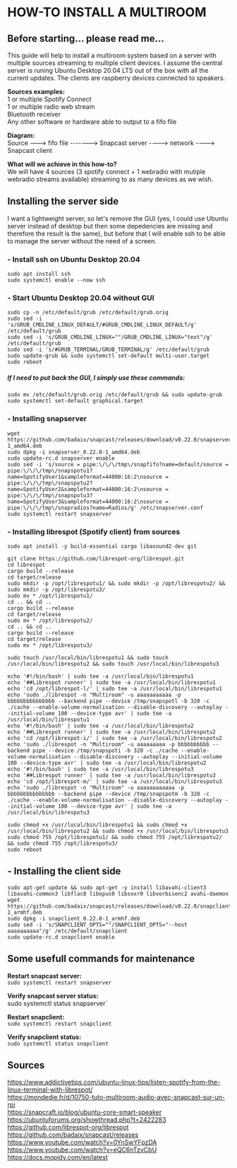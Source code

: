 # HOW-TO INSTALL A MULTIROOM

## Before starting... please read me...
This guide will help to install a multiroom system based on a server with multiple sources streaming to multiple client devices.
I assume the central server is runing Ubuntu Desktop 20.04 LTS out of the box with all the current updates.
The clients are raspberry devices connected to speakers.

**Sources examples:**<br/>
1 or multiple Spotify Connect<br/>
1 or multiple radio web stream<br/>
Bluetooth receiver<br/>
Any other software or hardware able to output to a fifo file

**Diagram:**<br/>
Source ---> fifo file -------> Snapcast server ----> network ----> Snapcast client

**What will we achieve in this how-to?**<br/>
We will have 4 sources (3 spotify connect + 1 webradio with mutiple webradio streams available) streaming to as many devices as we wish.

## Installing the server side
I want a lightweight server, so let's remove the GUI (yes, I could use Ubuntu server instead of desktop but then some depedencies are missing and therefore the result is the same), but before that I will enable ssh to be able to manage the server without the need of a screen.

### - Install ssh on Ubuntu Desktop 20.04
```
sudo apt install ssh
sudo systemctl enable --now ssh
```
  
### - Start Ubuntu Desktop 20.04 without GUI
```
sudo cp -n /etc/default/grub /etc/default/grub.orig
sudo sed -i 's/GRUB_CMDLINE_LINUX_DEFAULT/#GRUB_CMDLINE_LINUX_DEFAULT/g' /etc/default/grub
sudo sed -i 's/GRUB_CMDLINE_LINUX=""/GRUB_CMDLINE_LINUX="text"/g' /etc/default/grub
sudo sed -i 's/#GRUB_TERMINAL/GRUB_TERMINAL/g' /etc/default/grub
sudo update-grub && sudo systemctl set-default multi-user.target
sudo reboot
```
  
##### If I need to put back the GUI, I simply use these commands:
```
sudo mv /etc/default/grub.orig /etc/default/grub && sudo update-grub
sudo systemctl set-default graphical.target
```

### - Installing snapserver
```
wget https://github.com/badaix/snapcast/releases/download/v0.22.0/snapserver_0.22.0-1_amd64.deb
sudo dpkg -i snapserver_0.22.0-1_amd64.deb
sudo update-rc.d snapserver enable
sudo sed -i 's/source = pipe:\/\/\/tmp\/snapfifo?name=default/source = pipe:\/\/\/tmp\/snapspotu1?name=SpotifyUser1&sampleformat=44000:16:2\nsource = pipe:\/\/\/tmp\/snapspotu2?name=SpotifyUser2&sampleformat=44000:16:2\nsource = pipe:\/\/\/tmp\/snapspotu3?name=SpotifyUser3&sampleformat=44000:16:2\nsource = pipe:\/\/\/tmp\/snapradios?name=Radios/g' /etc/snapserver.conf
sudo systemctl restart snapserver
```

### - Installing librespot (Spotify client) from sources
```
sudo apt install -y build-essential cargo libasound2-dev git

git clone https://github.com/librespot-org/librespot.git
cd librespot
cargo build --release
cd target/release
sudo mkdir -p /opt/librespotu1/ && sudo mkdir -p /opt/librespotu2/ && sudo mkdir -p /opt/librespotu3/
sudo mv * /opt/librespotu1/
cd .. && cd ..
cargo build --release
cd target/release
sudo mv * /opt/librespotu2/
cd .. && cd ..
cargo build --release
cd target/release
sudo mv * /opt/librespotu3/

sudo touch /usr/local/bin/librespotu1 && sudo touch /usr/local/bin/librespotu2 && sudo touch /usr/local/bin/librespotu3

echo '#!/bin/bash' | sudo tee -a /usr/local/bin/librespotu1
echo '##Librespot runner' | sudo tee -a /usr/local/bin/librespotu1
echo 'cd /opt/librespot-l/' | sudo tee -a /usr/local/bin/librespotu1
echo 'sudo ./librespot -n "Multiroom" -u aaaaaaaaaaa -p bbbbbbbbbbbbbbb --backend pipe --device /tmp/snapspotl -b 320 -c ./cache --enable-volume-normalisation --disable-discovery --autoplay --initial-volume 100 --device-type avr' | sudo tee -a /usr/local/bin/librespotu1
echo '#!/bin/bash' | sudo tee -a /usr/local/bin/librespotu2
echo '##Librespot runner' | sudo tee -a /usr/local/bin/librespotu2
echo 'cd /opt/librespot-i/' | sudo tee -a /usr/local/bin/librespotu2
echo 'sudo ./librespot -n "Multiroom" -u aaaaaaaaa -p bbbbbbbbbb --backend pipe --device /tmp/snapspoti -b 320 -c ./cache --enable-volume-normalisation --disable-discovery --autoplay --initial-volume 100 --device-type avr' | sudo tee -a /usr/local/bin/librespotu2
echo '#!/bin/bash' | sudo tee -a /usr/local/bin/librespotu3
echo '##Librespot runner' | sudo tee -a /usr/local/bin/librespotu3
echo 'cd /opt/librespot-m/' | sudo tee -a /usr/local/bin/librespotu3
echo 'sudo ./librespot -n "Multiroom" -u aaaaaaaaaaaa -p bbbbbbbbbbbbbbb --backend pipe --device /tmp/snapspotm -b 320 -c ./cache --enable-volume-normalisation --disable-discovery --autoplay --initial-volume 100 --device-type avr' | sudo tee -a /usr/local/bin/librespotu3

sudo chmod +x /usr/local/bin/librespotu1 && sudo chmod +x /usr/local/bin/librespotu2 && sudo chmod +x /usr/local/bin/librespotu3
sudo chmod 755 /opt/librespotu1/ && sudo chmod 755 /opt/librespotu2/ && sudo chmod 755 /opt/librespotu3/
sudo reboot
```

## - Installing the client side
```
sudo apt-get update && sudo apt-get -y install libavahi-client3 libavahi-common3 libflac8 libopus0 libsoxr0 libvorbisenc2 avahi-daemon
wget https://github.com/badaix/snapcast/releases/download/v0.22.0/snapclient_0.22.0-1_armhf.deb
sudo dpkg -i snapclient_0.22.0-1_armhf.deb
sudo sed -i 's/SNAPCLIENT_OPTS=""/SNAPCLIENT_OPTS="--host aaaaaaaaaa"/g' /etc/default/snapclient
sudo update-rc.d snapclient enable
```

## Some usefull commands for maintenance

**Restart snapcast server:**<br/>
`sudo systemctl restart snapserver`

**Verify snapcast server status:**<br/>
sudo systemctl status snapserver`

**Restart snapclient:**<br/>
`sudo systemctl restart snapclient`

**Verify snapclient status:**<br/>
`sudo systemctl status snapclient`

## Sources
https://www.addictivetips.com/ubuntu-linux-tips/listen-spotify-from-the-linux-terminal-with-librespot/<br/>
https://mondedie.fr/d/10750-tuto-multiroom-audio-avec-snapcast-sur-un-rpi<br/>
https://snapcraft.io/blog/ubuntu-core-smart-speaker<br/>
https://ubuntuforums.org/showthread.php?t=2422283<br/>
https://github.com/librespot-org/librespot<br/>
https://github.com/badaix/snapcast/releases<br/>
https://www.youtube.com/watch?v=0YnSwYFpzDA<br/>
https://www.youtube.com/watch?v=eQC6nTzvCbU<br/>
https://docs.mopidy.com/en/latest<br/>
